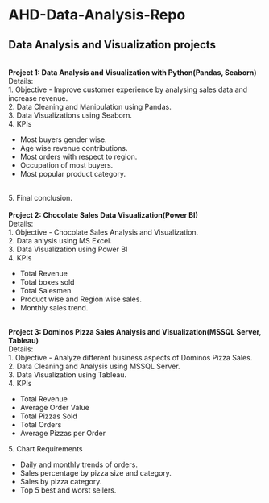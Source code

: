 # AHD-Data-Analysis-Repo
## Data Analysis and Visualization projects ##
<br>
<b>Project 1: Data Analysis and Visualization with Python(Pandas, Seaborn)</b>
</br>
Details:
<br>
1. Objective - Improve customer experience by analysing sales data and increase revenue.
</br>
2. Data Cleaning and Manipulation using Pandas.
<br>
3. Data Visualizations using Seaborn.
</br>
4. KPIs
<ul>
    <li>Most buyers gender wise.</li>
    <li>Age wise revenue contributions.</li>
    <li>Most orders with respect to region.</li>
    <li>Occupation of most buyers.</li>
    <li>Most popular product category.</li>
</ul>
<br>
5. Final conclusion.
</br>

<br>
<b>Project 2: Chocolate Sales Data Visualization(Power BI)</b>
</br>
Details:
<br>
1. Objective - Chocolate Sales Analysis and Visualization.
</br>
2. Data anlysis using MS Excel.
<br>
3. Data Visualization using Power BI
</br>
4. KPIs
<ul>
    <li>Total Revenue</li>
    <li>Total boxes sold</li>
    <li>Total Salesmen</li>
    <li>Product wise and Region wise sales.</li>
    <li>Monthly sales trend.</li>
</ul>
<br>
<b>Project 3: Dominos Pizza Sales Analysis and Visualization(MSSQL Server, Tableau)</b>
</br>
Details:
<br>
1. Objective - Analyze different business aspects of Dominos Pizza Sales.
</br>
2. Data Cleaning and Analysis using MSSQL Server.
<br>
3. Data Visualization using Tableau.
</br>
4. KPIs
<ul>
    <li>Total Revenue</li>
    <li>Average Order Value</li>
    <li>Total Pizzas Sold</li>
    <li>Total Orders</li>
    <li>Average Pizzas per Order</li>
</ul>
5. Chart Requirements
<ul>
    <li>Daily and monthly trends of orders.</li>
    <li>Sales percentage by pizza size and category.</li>
    <li>Sales by pizza category.</li>
    <li>Top 5 best and worst sellers.</li>
</ul>
